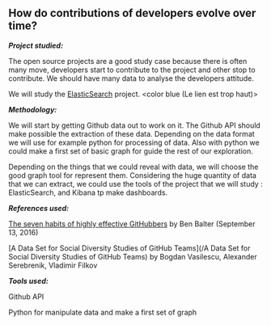 ## How do contributions of developers evolve over time?

_**Project studied:**_

The open source projects are a good study case because there is often many move, developers start to contribute to the project and other stop to contribute. We should have many data to analyse the developers attitude.

We will study the [ElasticSearch](https://github.com/elastic) project. <color blue \(Le lien est trop haut\)>

_**Methodology:**_

We will start by getting Github data out to work on it. The Github API should make possible the extraction of these data. Depending on the data format we will use for example python for processing of data. Also with python we could make a first set of basic graph for guide the rest of our exploration.

Depending on the things that we could reveal with data, we will choose the good graph tool for represent them. Considering the huge quantity of data that we can extract, we could use the tools of the project that we will study : ElasticSearch, and Kibana tp make dashboards.

_**References used:**_

[The seven habits of highly effective GitHubbers](http://ben.balter.com/2016/09/13/seven-habits-of-highly-effective-githubbers/) by Ben Balter \(September 13, 2016\)

[A Data Set for Social Diversity Studies of GitHub Teams](/A Data Set for Social Diversity Studies of GitHub Teams) by Bogdan Vasilescu, Alexander Serebrenik, Vladimir Filkov

_**Tools used:**_

Github API

Python for manipulate data and make a first set of graph

